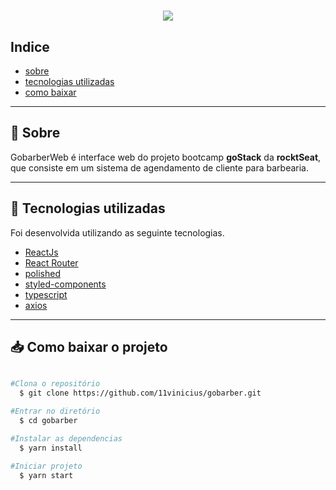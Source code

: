 <h1 align="center">
  <img src="https://ik.imagekit.io/b6zkufswuz/Sem_t_tulo_Hv1cUmkx7MA.png">
</h1>

## Indice
- [sobre](#-sobre)
- [tecnologias utilizadas](#-Tecnologias-utilizadas)
- [como baixar](#-Como-baixar-o-projeto)



---

## 📝 Sobre

GobarberWeb é interface web do projeto  bootcamp **goStack** da **rocktSeat**, que consiste
em um sistema de agendamento de cliente para barbearia.

---

## 🚀 Tecnologias utilizadas

Foi desenvolvida utilizando as seguinte tecnologias.

- [ReactJs](https://pt-br.reactjs.org/)
- [React Router](https://reactrouter.com/web/guides/quick-start)
- [polished](https://polished.js.org/)
- [styled-components](https://styled-components.com/)
- [typescript](https://www.typescriptlang.org/)
- [axios](https://github.com/axios/axios)

---

## 📥 Como baixar o projeto

```bash

#Clona o repositório
  $ git clone https://github.com/11vinicius/gobarber.git

#Entrar no diretório
  $ cd gobarber

#Instalar as dependencias
  $ yarn install

#Iniciar projeto
  $ yarn start
```
